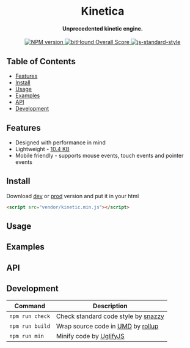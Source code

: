 <h1 align="center">Kinetica</h1>
<h4 align="center">Unprecedented kinetic engine.</h2>
<p align="center">
	<a href="https://www.npmjs.com/package/kinetica" target="_blank">
    <img src="https://img.shields.io/npm/v/kinetica.svg" alt="NPM version" target="_blank"></img>
  </a>
  <a href="https://www.bithound.io/github/broadsw0rd/kinetica">
    <img src="https://www.bithound.io/github/broadsw0rd/kinetica/badges/score.svg" alt="bitHound Overall Score">
  </a>
  <a href="https://github.com/feross/standard" target="_blank">
    <img src="https://img.shields.io/badge/code%20style-standard-brightgreen.svg?style=flat" alt="js-standard-style"></img>
  </a>
</p>

## Table of Contents

- [Features](#features)
- [Install](#install)
- [Usage](#usage)
- [Examples](#examples)
- [API](#api)
- [Development](#development)

## Features

- Designed with performance in mind
- Lightweight - [10.4 KB](https://github.com/broadsw0rd/kinetica/blob/master/dist/kinetic.min.js)
- Mobile friendly - supports mouse events, touch events and pointer events

## Install

Download [dev](https://rawgit.com/broadsw0rd/kinetica/master/dist/kinetic.js) or [prod](https://rawgit.com/broadsw0rd/kinetica/master/dist/kinetic.min.js) version and put it in your html

```html
<script src="vendor/kinetic.min.js"></script>
```

## Usage

## Examples

## API

## Development

Command | Description
------- | -----------
`npm run check` | Check standard code style by [snazzy](https://www.npmjs.com/package/snazzy)
`npm run build` | Wrap source code in [UMD](https://github.com/umdjs/umd) by [rollup](http://rollupjs.org/)
`npm run min` | Minify code by [UglifyJS](https://github.com/mishoo/UglifyJS)
